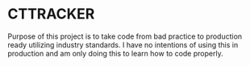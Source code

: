 # CTTRACKER

Purpose of this project is to take code from bad practice to production ready utilizing industry standards. I have no intentions of using this in production and am only doing this to learn how to code properly.